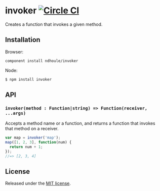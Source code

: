 # invoker [![Circle CI][circleci-badge]][circleci-link]

Creates a function that invokes a given method.

## Installation

Browser:

```sh
component install ndhoule/invoker
```

Node:

```sh
$ npm install invoker
```

## API

### `invoker(method : Function|string) => Function(receiver, ...args)`

Accepts a method name or a function, and returns a function that invokes that method on a receiver.

```javascript
var map = invoker('map');
map([1, 2, 3], function(num) {
  return num + 1;
});
//=> [2, 3, 4]
```

## License

Released under the [MIT license](LICENSE.md).

[circleci-link]: https://circleci.com/gh/ndhoule/invoker
[circleci-badge]: https://circleci.com/gh/ndhoule/invoker.svg?style=svg&circle-token=7104e1cc227460ef87cecb7094897fb11fd88a25
